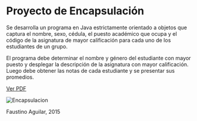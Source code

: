 # Proyecto de Encapsulación

Se desarrolla un programa en Java estrictamente orientado a objetos que captura el nombre, sexo, cédula, el puesto académico que ocupa y el código de la asignatura de mayor calificación para cada uno de los estudiantes de un grupo.

El programa debe determinar el nombre y género del estudiante con mayor puesto y desplegar la descripción de la asignatura con mayor calificación. Luego debe obtener las notas de cada estudiante y se presentar sus promedios.

[Ver PDF](https://raw.githubusercontent.com/faustinoaq/tareasjava/master/2.Encapsulacion/Encapsulacion.pdf)

![Encapsulacion](https://raw.githubusercontent.com/faustinoaq/tareasjava/master/2.Encapsulacion/Encapsulacion.png)

Faustino Aguilar, 2015
